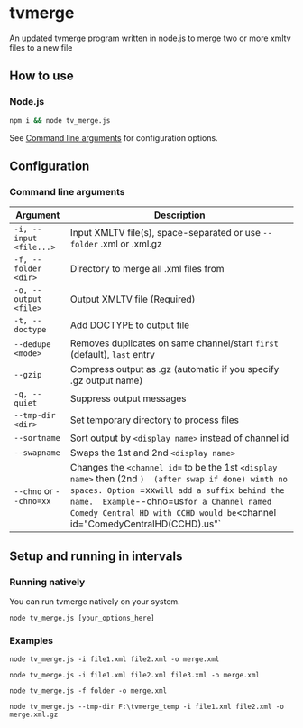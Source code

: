 # tvmerge

An updated tvmerge program written in node.js to merge two or more xmltv files to a new file

## How to use

### Node.js

```bash
npm i && node tv_merge.js
```

See [Command line arguments](#command-line-arguments) for configuration options.

## Configuration

### Command line arguments

| Argument                | Description                                                            |
| ----------------------- | ------------------------------------------------------------------------ |
| `-i, --input <file...>` | Input XMLTV file(s), space-separated or use `--folder` .xml or .xml.gz   |
| `-f, --folder <dir>`    | Directory to merge all .xml files from                                   |
| `-o, --output <file>`   | Output XMLTV file (Required)                                             |
| `-t, --doctype`         | Add DOCTYPE to output file                                               |
| `--dedupe <mode>`       | Removes duplicates on same channel/start `first` (default), `last` entry |
| `--gzip`                | Compress output as .gz (automatic if you specify .gz output name)        |
| `-q, --quiet`           | Suppress output messages                                                 |
| `--tmp-dir <dir>`       | Set temporary directory to process files                                 |
| `--sortname`            | Sort output by `<display name>` instead of channel id                    |
| `--swapname`            | Swaps the 1st and 2nd `<display name>`                                   |
| `--chno` or `--chno=xx` | Changes the `<channel id=` to be the 1st `<display name>` then (2nd <display name>`)  (after swap if done) winth no spaces. Option `=xx` will add a suffix behind the name.  Example `--chno=us` for a Channel named Comedy Central HD with CCHD would be `<channel id="ComedyCentralHD(CCHD).us"` |

## Setup and running in intervals

### Running natively

You can run tvmerge natively on your system. 


`node tv_merge.js [your_options_here]`

### Examples

`node tv_merge.js -i file1.xml file2.xml -o merge.xml`

`node tv_merge.js -i file1.xml file2.xml file3.xml -o merge.xml`

`node tv_merge.js -f folder -o merge.xml`

`node tv_merge.js --tmp-dir F:\tvmerge_temp -i file1.xml file2.xml -o merge.xml.gz`





